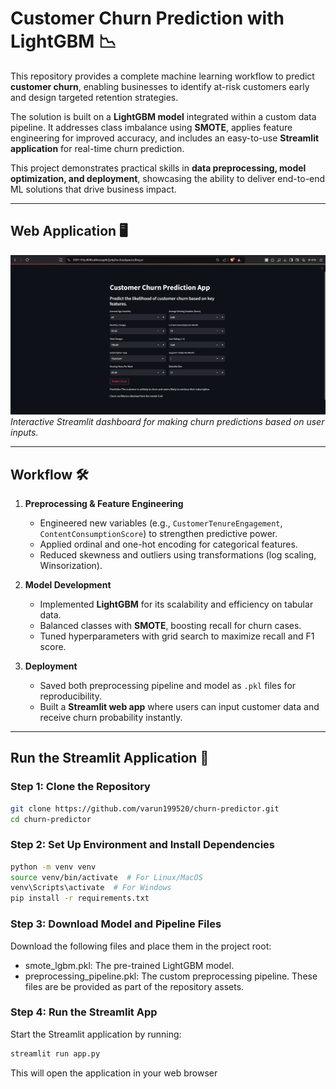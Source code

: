 # Customer Churn Prediction with LightGBM 📉

This repository provides a complete machine learning workflow to predict **customer churn**, enabling businesses to identify at-risk customers early and design targeted retention strategies.  

The solution is built on a **LightGBM model** integrated within a custom data pipeline. It addresses class imbalance using **SMOTE**, applies feature engineering for improved accuracy, and includes an easy-to-use **Streamlit application** for real-time churn prediction.

This project demonstrates practical skills in **data preprocessing, model optimization, and deployment**, showcasing the ability to deliver end-to-end ML solutions that drive business impact.

---

## Web Application 🖥️

![Web Application Screenshot](WebUI.png)  
*Interactive Streamlit dashboard for making churn predictions based on user inputs.*

---

## Workflow 🛠️

1. **Preprocessing & Feature Engineering**  
   - Engineered new variables (e.g., `CustomerTenureEngagement`, `ContentConsumptionScore`) to strengthen predictive power.  
   - Applied ordinal and one-hot encoding for categorical features.  
   - Reduced skewness and outliers using transformations (log scaling, Winsorization).  

2. **Model Development**  
   - Implemented **LightGBM** for its scalability and efficiency on tabular data.  
   - Balanced classes with **SMOTE**, boosting recall for churn cases.  
   - Tuned hyperparameters with grid search to maximize recall and F1 score.  

3. **Deployment**  
   - Saved both preprocessing pipeline and model as `.pkl` files for reproducibility.  
   - Built a **Streamlit web app** where users can input customer data and receive churn probability instantly.  

---

## Run the Streamlit Application 🚀

### Step 1: Clone the Repository
```bash
git clone https://github.com/varun199520/churn-predictor.git
cd churn-predictor
```

### Step 2: Set Up Environment and Install Dependencies
```bash
python -m venv venv
source venv/bin/activate  # For Linux/MacOS
venv\Scripts\activate  # For Windows
pip install -r requirements.txt
```

### Step 3: Download Model and Pipeline Files
Download the following files and place them in the project root:

- smote_lgbm.pkl: The pre-trained LightGBM model.
- preprocessing_pipeline.pkl: The custom preprocessing pipeline.
These files are be provided as part of the repository assets.

### Step 4: Run the Streamlit App
Start the Streamlit application by running:
```bash
streamlit run app.py
```
This will open the application in your web browser
